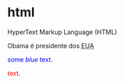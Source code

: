 # html
HyperText Markup Language (HTML) 

<p>Obama é presidente dos <abbr title="Estados Unidos da América">EUA</abbr></p>

<span style="color:blue">some *blue* text</span>.
<p><span style="color: red;">text</span>.
